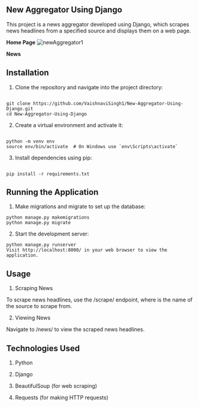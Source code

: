 New Aggregator Using Django
----
This project is a news aggregator developed using Django, which scrapes news headlines from a specified source and displays them on a web page.

**Home Page**
![newAggregator1](https://github.com/VaishnaviSingh1/New-Aggregator-Using-Django/assets/98222001/705758e3-1856-4dcb-a005-266acb645c1f)

**News**




Installation
----
1. Clone the repository and navigate into the project directory:
```

git clone https://github.com/VaishnaviSingh1/New-Aggregator-Using-Django.git
cd New-Aggregator-Using-Django
```

2. Create a virtual environment and activate it:
```

python -m venv env
source env/bin/activate  # On Windows use `env\Scripts\activate`
```

3. Install dependencies using pip:
```

pip install -r requirements.txt
```


Running the Application
------

1. Make migrations and migrate to set up the database:

```
python manage.py makemigrations
python manage.py migrate
```
2. Start the development server:

````
python manage.py runserver
Visit http://localhost:8000/ in your web browser to view the application.
````

Usage
-------

1. Scraping News

To scrape news headlines, use the /scrape/<source-name> endpoint, where <source-name> is the name of the source to scrape from.

2. Viewing News
   
Navigate to /news/ to view the scraped news headlines.

Technologies Used
---------
1. Python
 
2. Django
   
3. BeautifulSoup (for web scraping)
 
4. Requests (for making HTTP requests)
